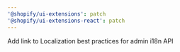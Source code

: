 ```yaml
---
'@shopify/ui-extensions': patch
'@shopify/ui-extensions-react': patch
---
```


Add link to Localization best practices for admin i18n API
